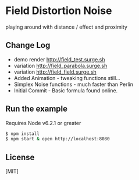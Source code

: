 # Field Distortion Noise
  playing around with distance / effect and proximity 

## Change Log
  * demo render http://field_test.surge.sh
  * variation http://field_parabola.surge.sh
  * variation http://field_field.surge.sh
  * Added Animation - tweaking functions still...
  * Simplex Noise functions - much faster than Perlin
  * Initial Commit - Basic formula found online.

## Run the example
  Requires Node v6.2.1 or greater

```bash
$ npm install
$ npm start & open http://localhost:8080
```

## License

[MIT]
